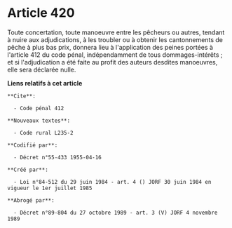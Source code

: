 # Article 420

Toute concertation, toute manoeuvre entre les pêcheurs ou autres, tendant à nuire aux adjudications, à les troubler ou à
obtenir les cantonnements de pêche à plus bas prix, donnera lieu à l'application des peines portées à l'article 412 du code
pénal, indépendamment de tous dommages-intérêts ; et si l'adjudication a été faite au profit des auteurs desdites manoeuvres,
elle sera déclarée nulle.

**Liens relatifs à cet article**

	**Cite**:

	  - Code pénal 412

	**Nouveaux textes**:

	  - Code rural L235-2

	**Codifié par**:

	  - Décret n°55-433 1955-04-16

	**Créé par**:

	  - Loi n°84-512 du 29 juin 1984 - art. 4 () JORF 30 juin 1984 en vigueur le 1er juillet 1985

	**Abrogé par**:

	  - Décret n°89-804 du 27 octobre 1989 - art. 3 (V) JORF 4 novembre 1989
